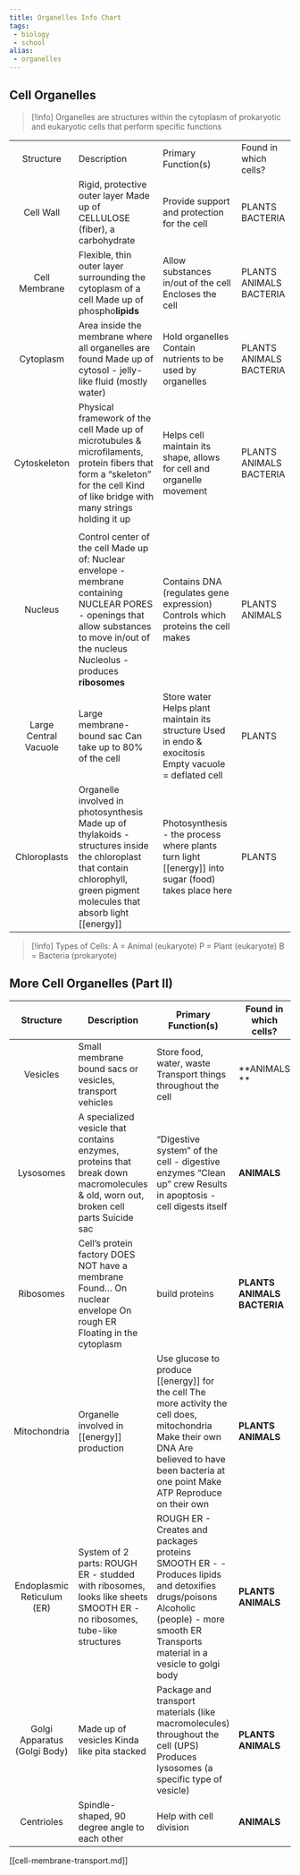 ```yaml
---
title: Organelles Info Chart
tags:
 - biology
 - school
alias:
 - organelles
---
```


## Cell Organelles
>[!info] Organelles are structures within the cytoplasm of prokaryotic and eukaryotic cells that perform specific functions


|                       |                                                                                                                                                                                                     |                                                                                                         |                          |
| :-------------------: | --------------------------------------------------------------------------------------------------------------------------------------------------------------------------------------------------- | ------------------------------------------------------------------------------------------------------- | ------------------------ |
|       Structure       | Description                                                                                                                                                                                         | Primary Function(s)                                                                                     | Found in which cells?    |
|       Cell Wall       | Rigid, protective outer layer  Made up of CELLULOSE (fiber), a carbohydrate                                                                                                                         | Provide support and protection for the cell                                                             | PLANTS  BACTERIA         |
|     Cell Membrane     | Flexible, thin outer layer surrounding the cytoplasm of a cell  Made up of phospho**lipids**                                                                                                        | Allow substances in/out of the cell  Encloses the cell                                                  | PLANTS  ANIMALS BACTERIA |
|       Cytoplasm       | Area inside the membrane where all organelles are found Made up of cytosol \- jelly-like fluid (mostly water)                                                                                       | Hold organelles  Contain nutrients to be used by organelles                                             | PLANTS  ANIMALS BACTERIA |
|     Cytoskeleton      | Physical framework of the cell  Made up of microtubules & microfilaments, protein fibers that form a “skeleton” for the cell  Kind of like bridge with many strings holding it up                   | Helps cell maintain its shape, allows for cell and organelle movement                                   | PLANTS  ANIMALS BACTERIA |
|                       |                                                                                                                                                                                                     |                                                                                                         |                          |
|        Nucleus        | Control center of the cell  Made up of:  Nuclear envelope \- membrane containing NUCLEAR PORES \- openings that allow substances to move in/out of the nucleus  Nucleolus \- produces **ribosomes** | Contains DNA (regulates gene expression)  Controls which proteins the cell makes                        | PLANTS  ANIMALS          |
| Large Central Vacuole | Large membrane-bound sac  Can take up to 80% of the cell                                                                                                                                            | Store water Helps plant maintain its structure Used in endo & exocitosis Empty vacuole \= deflated cell | PLANTS                   |
|     Chloroplasts      | Organelle involved in photosynthesis Made up of thylakoids \- structures inside the chloroplast that contain chlorophyll, green pigment molecules that absorb light [[energy]]                      | Photosynthesis \- the process where plants turn light [[energy]] into sugar (food) takes place here     | PLANTS                   |

>[!info] Types of Cells:           A \=  Animal (eukaryote)         P \= Plant (eukaryote)          B \= Bacteria (prokaryote)     

## More Cell Organelles (Part II)

|          Structure           | Description                                                                                                                          | Primary Function(s)                                                                                                                                                                               | Found in which cells?           |
| :--------------------------: | ------------------------------------------------------------------------------------------------------------------------------------ | ------------------------------------------------------------------------------------------------------------------------------------------------------------------------------------------------- | ------------------------------- |
|           Vesicles           | Small membrane bound sacs or vesicles, transport vehicles                                                                            | Store food, water, waste Transport things throughout the cell                                                                                                                                     | **ANIMALS **                    |
|          Lysosomes           | A specialized vesicle that contains enzymes, proteins that break down macromolecules & old, worn out, broken cell parts  Suicide sac | “Digestive system” of the cell \- digestive enzymes “Clean up” crew  Results in apoptosis \- cell digests itself                                                                                  | **ANIMALS**                     |
|          Ribosomes           | Cell’s protein factory DOES NOT have a membrane Found… On nuclear envelope  On rough ER  Floating in the cytoplasm                   | build proteins                                                                                                                                                                                    | **PLANTS    ANIMALS  BACTERIA** |
|         Mitochondria         | Organelle involved in [[energy]] production                                                                                          | Use glucose to produce [[energy]] for the cell  The more activity the cell does, mitochondria Make their own DNA Are believed to have been bacteria at one point Make ATP  Reproduce on their own | **PLANTS    ANIMALS**           |
|  Endoplasmic Reticulum (ER)  | System of 2 parts:  ROUGH ER \- studded with ribosomes, looks like sheets  SMOOTH ER \- no ribosomes, tube-like structures           | ROUGH ER \-  Creates and packages proteins SMOOTH ER \- \- Produces lipids and detoxifies drugs/poisons  Alcoholic (people) \- more smooth ER Transports material in a vesicle to golgi body      | **PLANTS    ANIMALS**           |
| Golgi Apparatus (Golgi Body) | Made up of vesicles  Kinda like pita stacked                                                                                         | Package and transport materials (like macromolecules) throughout the cell  (UPS) Produces lysosomes (a specific type of vesicle)                                                                  | **PLANTS  ANIMALS**             |
|          Centrioles          | Spindle-shaped, 90 degree angle to each other                                                                                        | Help with cell division                                                                                                                                                                           | **ANIMALS**                     |



[[cell-membrane-transport.md]]
